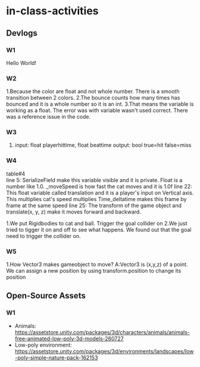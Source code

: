 # in-class-activities
## Devlogs
### W1
Hello World!

### W2
1.Because the color are float and not whole number. There is a smooth transition between 2 colors.
2.The bounce counts how many times has bounced and it is a whole number so it is an int.
3.That means the variable is working as a float. The error was with variable wasn't used correct. There was a reference issue in the code.

### W3
1. input: float playerhittime, float beattime output: bool true=hit false=miss

### W4
table#4  
line 5: SerializeField make this variable visible and it is private. Float is a number like 1.0. _moveSpeed is how fast the cat moves and it is 1.0f
line 22: This float variable called translation and it is a player's input on Vertical axis. This multiplies cat's speed multiplies Time_deltatime makes this frame by frame at the same speed
line 25: The transform of the game object and translate(x, y, z) make it moves forward and backward.

1.We put Rigidbodies to cat and ball. Trigger the goal collider on
2.We just tried to tigger it on and off to see what happens. We found out that the goal need to trigger the collider on.

### W5
1.How Vector3 makes gameobject to move? A:Vector3 is (x,y,z) of a point. We can assign a new position by using transform.position to change its position
## Open-Source Assets
### W1
- Animals: https://assetstore.unity.com/packages/3d/characters/animals/animals-free-animated-low-poly-3d-models-260727 
- Low-poly environment: https://assetstore.unity.com/packages/3d/environments/landscapes/low-poly-simple-nature-pack-162153 
